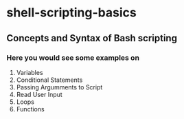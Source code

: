 # shell-scripting-basics
## Concepts and Syntax of Bash scripting
### Here you would see some examples on 
1. Variables
2. Conditional Statements
3. Passing Argumments to Script
4. Read User Input
5. Loops
6. Functions
